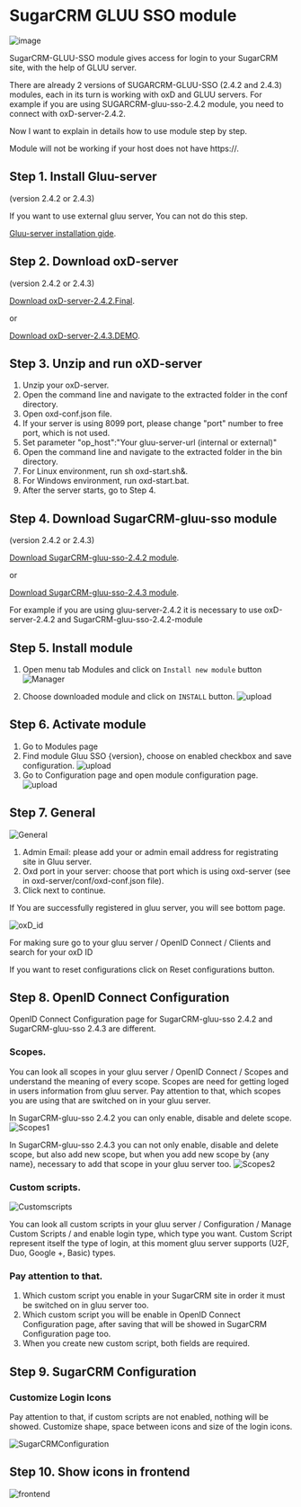 SugarCRM GLUU SSO module 
=========================
![image](https://raw.githubusercontent.com/GluuFederation/gluu-sso-SugarCRM-module/master/plugin.jpg)

SugarCRM-GLUU-SSO module gives access for login to your SugarCRM site, with the help of GLUU server.

There are already 2 versions of SUGARCRM-GLUU-SSO (2.4.2 and 2.4.3) modules, each in its turn is working with oxD and GLUU servers.
For example if you are using SUGARCRM-gluu-sso-2.4.2 module, you need to connect with oxD-server-2.4.2.

Now I want to explain in details how to use module step by step. 

Module will not be working if your host does not have https://. 

## Step 1. Install Gluu-server 

(version 2.4.2 or 2.4.3)

If you want to use external gluu server, You can not do this step.   

[Gluu-server installation gide](https://www.gluu.org/docs/deployment/).

## Step 2. Download oxD-server 

(version 2.4.2 or 2.4.3)

[Download oxD-server-2.4.2.Final](https://ox.gluu.org/maven/org/xdi/oxd-server/2.4.2.Final/oxd-server-2.4.2.Final-distribution.zip).

or

[Download oxD-server-2.4.3.DEMO](https://ox.gluu.org/maven/org/xdi/oxd-server/2.4.3-SNAPSHOT/oxd-server-2.4.3-SNAPSHOT-distribution.zip).

## Step 3. Unzip and run oXD-server
 
1. Unzip your oxD-server. 
2. Open the command line and navigate to the extracted folder in the conf directory.
3. Open oxd-conf.json file.  
4. If your server is using 8099 port, please change "port" number to free port, which is not used.
5. Set parameter "op_host":"Your gluu-server-url (internal or external)"
6. Open the command line and navigate to the extracted folder in the bin directory.
7. For Linux environment, run sh oxd-start.sh&. 
8. For Windows environment, run oxd-start.bat.
9. After the server starts, go to Step 4.

## Step 4. Download SugarCRM-gluu-sso module
 
(version 2.4.2 or 2.4.3)

[Download SugarCRM-gluu-sso-2.4.2 module](https://raw.githubusercontent.com/GluuFederation/gluu-sso-SugarCRM-module/master/SugarCRM_gluu_sso_2.4.2/SugarCRM_gluu_sso_2.4.2.zip).

or

[Download SugarCRM-gluu-sso-2.4.3 module](https://raw.githubusercontent.com/GluuFederation/gluu-sso-SugarCRM-module/master/SugarCRM_gluu_sso_2.4.3/SugarCRM_gluu_sso_2.4.3.zip).

For example if you are using gluu-server-2.4.2 it is necessary to use oxD-server-2.4.2 and SugarCRM-gluu-sso-2.4.2-module

## Step 5. Install module
 
1. Open menu tab Modules and click on ```Install new module``` button
![Manager](https://raw.githubusercontent.com/GluuFederation/gluu-sso-SugarCRM-module/master/docu/d1.png) 

2. Choose downloaded module and click on ```INSTALL``` button. 
![upload](https://raw.githubusercontent.com/GluuFederation/gluu-sso-SugarCRM-module/master/docu/d2.png) 

## Step 6. Activate module
 
1. Go to Modules page
2. Find module Gluu SSO {version}, choose on enabled checkbox and save configuration.
![upload](https://raw.githubusercontent.com/GluuFederation/gluu-sso-SugarCRM-module/master/docu/d3.png) 
3. Go to Configuration page and open module configuration page.
![upload](https://raw.githubusercontent.com/GluuFederation/gluu-sso-SugarCRM-module/master/docu/d4.png) 

## Step 7. General

![General](https://raw.githubusercontent.com/GluuFederation/gluu-sso-SugarCRM-module/master/docu/d5.png)  

1. Admin Email: please add your or admin email address for registrating site in Gluu server.
2. Oxd port in your server: choose that port which is using oxd-server (see in oxd-server/conf/oxd-conf.json file).
3. Click next to continue.

If You are successfully registered in gluu server, you will see bottom page.

![oxD_id](https://raw.githubusercontent.com/GluuFederation/gluu-sso-SugarCRM-module/master/docu/d6.png)

For making sure go to your gluu server / OpenID Connect / Clients and search for your oxD ID

If you want to reset configurations click on Reset configurations button.

## Step 8. OpenID Connect Configuration

OpenID Connect Configuration page for SugarCRM-gluu-sso 2.4.2 and SugarCRM-gluu-sso 2.4.3 are different.

### Scopes.
You can look all scopes in your gluu server / OpenID Connect / Scopes and understand the meaning of  every scope.
Scopes are need for getting loged in users information from gluu server.
Pay attention to that, which scopes you are using that are switched on in your gluu server.

In SugarCRM-gluu-sso 2.4.2  you can only enable, disable and delete scope.
![Scopes1](https://raw.githubusercontent.com/GluuFederation/gluu-sso-SugarCRM-module/master/docu/d7.png) 

In SugarCRM-gluu-sso 2.4.3 you can not only enable, disable and delete scope, but also add new scope, but when you add new scope by {any name}, necessary to add that scope in your gluu server too. 
![Scopes2](https://raw.githubusercontent.com/GluuFederation/gluu-sso-SugarCRM-module/master/docu/d8.png) 

### Custom scripts.

![Customscripts](https://raw.githubusercontent.com/GluuFederation/gluu-sso-SugarCRM-module/master/docu/d9.png)  

You can look all custom scripts in your gluu server / Configuration / Manage Custom Scripts / and enable login type, which type you want.
Custom Script represent itself the type of login, at this moment gluu server supports (U2F, Duo, Google +, Basic) types.

### Pay attention to that.

1. Which custom script you enable in your SugarCRM site in order it must be switched on in gluu server too.
2. Which custom script you will be enable in OpenID Connect Configuration page, after saving that will be showed in SugarCRM Configuration page too.
3. When you create new custom script, both fields are required.

## Step 9. SugarCRM Configuration

### Customize Login Icons
 
Pay attention to that, if custom scripts are not enabled, nothing will be showed.
Customize shape, space between icons and size of the login icons.

![SugarCRMConfiguration](https://raw.githubusercontent.com/GluuFederation/gluu-sso-SugarCRM-module/master/docu/d10.png)  

## Step 10. Show icons in frontend

![frontend](https://raw.githubusercontent.com/GluuFederation/gluu-sso-SugarCRM-module/master/docu/d11.png) 

